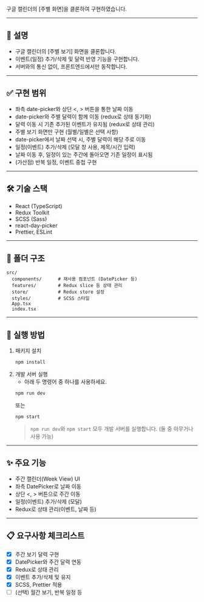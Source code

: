구글 캘린더의 [주별 화면]을 클론하여 구현하였습니다.

---

## 📝 설명

- 구글 캘린더의 [주별 보기] 화면을 클론합니다.
- 이벤트(일정) 추가/삭제 및 달력 반영 기능을 구현합니다.
- 서버와의 통신 없이, 프론트엔드에서만 동작합니다.

---

## ✅ 구현 범위

- 좌측 date-picker와 상단 <, > 버튼을 통한 날짜 이동
- date-picker와 주별 달력이 함께 이동 (redux로 상태 동기화)
- 달력 이동 시 기존 추가된 이벤트가 유지됨 (redux로 상태 관리)
- 주별 보기 화면만 구현 (월별/일별은 선택 사항)
- date-picker에서 날짜 선택 시, 주별 달력이 해당 주로 이동
- 일정(이벤트) 추가/삭제 (모달 창 사용, 제목/시간 입력)
- 날짜 이동 후, 일정이 있는 주간에 돌아오면 기존 일정이 표시됨
- (가산점) 반복 일정, 이벤트 중첩 구현

---

## 🛠️ 기술 스택

- React (TypeScript)
- Redux Toolkit
- SCSS (Sass)
- react-day-picker
- Prettier, ESLint

---

## 📁 폴더 구조

```
src/
  components/      # 재사용 컴포넌트 (DatePicker 등)
  features/        # Redux slice 등 상태 관리
  store/           # Redux store 설정
  styles/          # SCSS 스타일
  App.tsx
  index.tsx
```

---

## 🚀 실행 방법

1. 패키지 설치
   ```
   npm install
   ```
2. 개발 서버 실행
   - 아래 두 명령어 중 하나를 사용하세요.
   ```
   npm run dev
   ```
   또는
   ```
   npm start
   ```
   > `npm run dev`와 `npm start` 모두 개발 서버를 실행합니다. (둘 중 아무거나 사용 가능)

---

## ✨ 주요 기능

- 주간 캘린더(Week View) UI
- 좌측 DatePicker로 날짜 이동
- 상단 <, > 버튼으로 주간 이동
- 일정(이벤트) 추가/삭제 (모달)
- Redux로 상태 관리(이벤트, 날짜 등)

---

## 📋 요구사항 체크리스트

- [x] 주간 보기 달력 구현
- [x] DatePicker와 주간 달력 연동
- [x] Redux로 상태 관리
- [x] 이벤트 추가/삭제 및 유지
- [x] SCSS, Prettier 적용
- [ ] (선택) 월간 보기, 반복 일정 등
